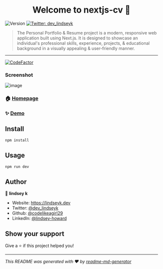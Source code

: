 <h1 align="center">Welcome to nextjs-cv 👋</h1>
<p>
  <img alt="Version" src="https://img.shields.io/badge/version-1.0.0-blue.svg?cacheSeconds=2592000" />
  <a href="https://twitter.com/dev\_lindseyk" target="_blank">
    <img alt="Twitter: dev_lindseyk" src="https://img.shields.io/twitter/follow/dev_lindseyk.svg?style=social" />
  </a>
</p>

> The Personal Portfolio & Resume project is a modern, responsive web application built using Next.js. It is designed to showcase an individual's professional skills, experience, projects, & educational background in a visually appealing & user-friendly manner.

---

[![CodeFactor](https://www.codefactor.io/repository/github/codelikeagirl29/nextjs-cv/badge)](https://www.codefactor.io/repository/github/codelikeagirl29/nextjs-cv)

### Screenshot

![image](https://res.cloudinary.com/codelikeagirl29/image/upload/v1718235290/Personal-Resume-vCard-Nextjs-Template_o4hd4q.png)

### 🏠 [Homepage](https://github.com/CodeLikeAGirl29/nextjs-cv)

### ✨ [Demo](https://my-nextjs-cv.vercel.app/)

## Install

```sh
npm install
```

## Usage

```sh
npm run dev
```

## Author

👤 **lindsey k**

* Website: 	https://lindseyk.dev
* Twitter: [@dev\_lindseyk](https://twitter.com/dev\_lindseyk)
* Github: [@codelikeagirl29](https://github.com/codelikeagirl29)
* LinkedIn: [@lindsey-howard](https://linkedin.com/in/lindsey-howard)

## Show your support

Give a ⭐️ if this project helped you!

***
_This README was generated with ❤️ by [readme-md-generator](https://github.com/kefranabg/readme-md-generator)_
